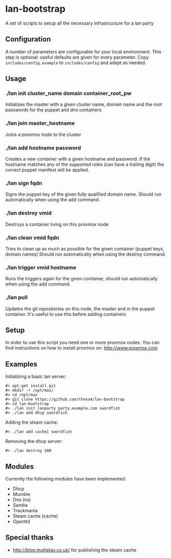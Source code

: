 # lan-bootstrap
A set of scripts to setup all the necessary infrastructure for a lan party

## Configuration
A number of parameters are configurable for your local environment. This step is optional: useful defaults are given for every parameter. Copy `includes/config.example` to `includes/config` and adapt as needed.

## Usage
### ./lan init cluster_name domain container_root_pw
Initializes the master with a given cluster name, domain name and the root passwords for
the puppet and dns containers

### ./lan join master_hostname
Joins a proxmox node to the cluster

### ./lan add hostname password
Creates a new container with a given hostname and password.
If the hostname matches any of the supported roles (can have a trailing digit)
the correct puppet manifest will be applied.

### ./lan sign fqdn
Signs the puppet key of the given fully qualified domain name.
Should run automatically when using the add command.

### ./lan destroy vmid
Destroys a container living on this proxmox node

### ./lan clean vmid fqdn
Tries to clean up as much as possible for the given container (puppet keys, domain names)
Should run automatically when using the destroy command.

### ./lan trigger vmid hostname
Runs the triggers again for the given container, should run automatically when using
the add command.

### ./lan pull
Updates the git repositories on this node, the master and in the puppet container.
It's useful to use this before adding containers.

## Setup
In order to use this script you need one or more proxmox nodes. You can find
instructions on how to install proxmox on: http://www.proxmox.com

## Examples
Initializing a basic lan server:

	#> apt-get install git
    #> mkdir -r /opt/max/
    #> cd /opt/max
    #> git clone https://github.com/thexa4/lan-bootstrap
    #> cd lan-bootstrap
    #> ./lan init lanparty party.example.com swordfish
    #> ./lan add dhcp swordfish

Adding the steam cache:

	#> ./lan add cache1 swordfish

Removing the dhcp server:

	#> ./lan destroy 100

## Modules
Currently the following modules have been implemented:

 - Dhcp
 - Mumble
 - Dns (ns)
 - Samba
 - Trackmania
 - Steam cache (cache)
 - Openttd
	
## Special thanks
 - http://blog.multiplay.co.uk/ for publishing the steam cache